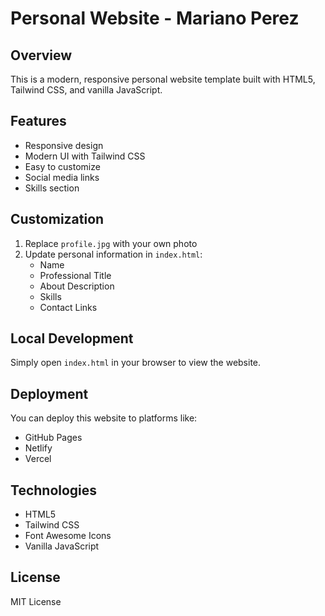 # Personal Website - Mariano Perez

## Overview
This is a modern, responsive personal website template built with HTML5, Tailwind CSS, and vanilla JavaScript.

## Features
- Responsive design
- Modern UI with Tailwind CSS
- Easy to customize
- Social media links
- Skills section

## Customization
1. Replace `profile.jpg` with your own photo
2. Update personal information in `index.html`:
   - Name
   - Professional Title
   - About Description
   - Skills
   - Contact Links

## Local Development
Simply open `index.html` in your browser to view the website.

## Deployment
You can deploy this website to platforms like:
- GitHub Pages
- Netlify
- Vercel

## Technologies
- HTML5
- Tailwind CSS
- Font Awesome Icons
- Vanilla JavaScript

## License
MIT License
